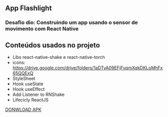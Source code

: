 ## App Flashlight
### Desafio dio: Construindo um app usando o sensor de movimento com React Native


## Conteúdos usados no projeto 
- Libs react-native-shake e react-native-torch
- icons: https://drive.google.com/drive/folders/1aDTyA09EFjFvqmXqkDKLoMhFx65QQExQ
- StyleSheet
- Hook useState
- Hook useEffect
- Add Listener to RNShake
- Lifecicly ReactJS

[DONWLOAD APK](http://drive.google.com/drive/u/0/my-drive/)
